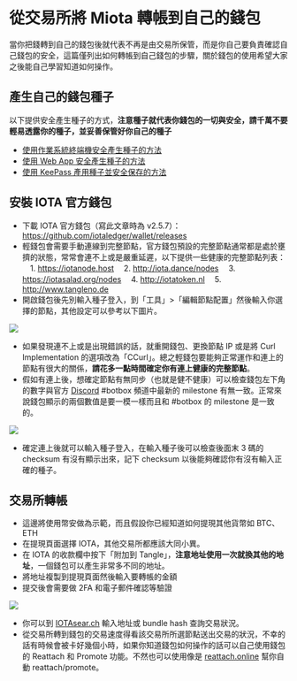 # 從交易所將 Miota 轉帳到自己的錢包
當你把錢轉到自己的錢包後就代表不再是由交易所保管，而是你自己要負責確認自己錢包的安全，這篇僅列出如何轉帳到自己錢包的步驟，關於錢包的使用希望大家之後能自己學習知道如何操作。

## 產生自己的錢包種子
以下提供安全產生種子的方式，**注意種子就代表你錢包的一切與安全，請千萬不要輕易透露你的種子，並妥善保管好你自己的種子**
* [使用作業系統終端機安全產生種子的方法](https://hackmd.io/s/BkS2NOSBz)
* [使用 Web App 安全產生種子的方法](https://hackmd.io/s/HyhLH6EHG)
* [使用 KeePass 產用種子並安全保存的方法](https://hackmd.io/s/BJu5FZVBf)
## 安裝 IOTA 官方錢包
* 下載 IOTA 官方錢包（寫此文章時為 v2.5.7）：https://github.com/iotaledger/wallet/releases
* 輕錢包會需要手動連線到完整節點，官方錢包預設的完整節點通常都是處於壅擠的狀態，常常會連不上或是嚴重延遲，以下提供一些健康的完整節點列表：
　1. https://iotanode.host
　2. http://iota.dance/nodes
　3. https://iotasalad.org/nodes
　4. http://iotatoken.nl
　5. http://www.tangleno.de
* 開啟錢包後先別輸入種子登入，到「工具」>「編輯節點配置」然後輸入你選擇的節點，其他設定可以參考以下圖片。

![](https://i.imgur.com/eEXVc9O.png)

* 如果發現連不上或是出現錯誤的話，就重開錢包、更換節點 IP 或是將 Curl Implementation 的選項改為「CCurl」。總之輕錢包要能夠正常運作和連上的節點有很大的關係，**請花多一點時間確定你有連上健康的完整節點**。
* 假如有連上後，想確定節點有無同步（也就是健不健康）可以檢查錢包左下角的數字與官方 [Discord](https://discord.gg/rx5uu8z) #botbox 頻道中最新的 milestone 有無一致。正常來說錢包顯示的兩個數值是要一模一樣而且和 #botbox 的 milestone 是一致的。

![](https://i.imgur.com/v0MBXgG.png)

* 確定連上後就可以輸入種子登入，在輸入種子後可以檢查後面末 3 碼的 checksum 有沒有顯示出來，記下 checksum 以後能夠確認你有沒有輸入正確的種子。

## 交易所轉帳
* 這邊將使用幣安做為示範，而且假設你已經知道如何提現其他貨幣如 BTC、ETH
* 在提現頁面選擇 IOTA，其他交易所都應該大同小異。
* 在 IOTA 的收款欄中按下「附加到 Tangle」，**注意地址使用一次就換其他的地址**，一個錢包可以產生非常多不同的地址。
* 將地址複製到提現頁面然後輸入要轉帳的金額
* 提交後會需要做 2FA 和電子郵件確認等驗證 

![](https://i.imgur.com/CKiBr7m.png)


* 你可以到 [IOTAsear.ch](https://iotasear.ch/) 輸入地址或 bundle hash 查詢交易狀況。
* 從交易所轉到錢包的交易速度得看該交易所所選節點送出交易的狀況，不幸的話有時候會被卡好幾個小時，如果你知道錢包如何操作的話可以自己使用錢包的 Reattach 和 Promote 功能。不然也可以使用像是 [reattach.online](http://reattach.online) 幫你自動 reattach/promote。

